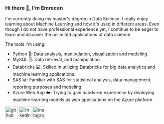 ### Hi there 👋, I'm Emrecan 
I'm currently doing my master's degree in Data Science. I really enjoy learning about Machine Learning and how it's used in different areas. Even though I do not have professional experience yet, I continue to be eager to learn and discover the unlimited applications of data science.

The tools I'm using: 
- Python 🐍: Data analysis, manipulation, visualization and modeling. 
- MySQL 🗄️:  Data retrieval, and manipulation.
- Databricks 💻: Skilled in utilizing Databricks for big data analytics and machine learning applications.
- SAS 📊: Familiar with SAS for statistical analysis, data management, reporting purposes and modeling.
- Azure Web App ☁️: Trying to gain hands-on experience by deploying machine learning models as web applications on the Azure platform.

[<img src='https://cdn.jsdelivr.net/npm/simple-icons@3.0.1/icons/github.svg' alt='github' height='40'>](https://github.com/emrecanduran)  [<img src='https://cdn.jsdelivr.net/npm/simple-icons@3.0.1/icons/linkedin.svg' alt='linkedin' height='40'>](https://www.linkedin.com/in/emrecanduran/)  [<img src='https://cdn.jsdelivr.net/npm/simple-icons@3.0.1/icons/instagram.svg' alt='instagram' height='40'>](https://www.instagram.com/eemrecanduran/)  
